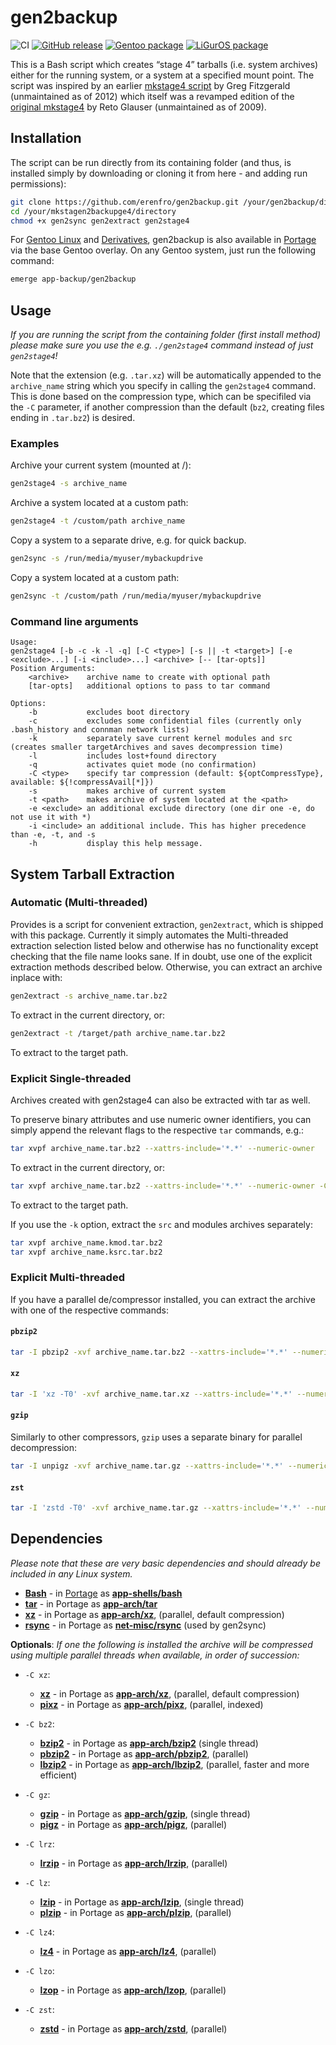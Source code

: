 # gen2backup

![CI](https://github.com/erenfro/gen2backup/workflows/CI/badge.svg)
[![GitHub release](https://img.shields.io/github/release/erenfro/gen2backup.svg)](https://GitHub.com/erenfro/gen2backup/releases/)
[![Gentoo package](https://repology.org/badge/version-for-repo/gentoo/gen2backup.svg?header=Gentoo)](https://repology.org/project/gen2backup/versions)
[![LiGurOS package](https://repology.org/badge/version-for-repo/liguros_stable/gen2backup.svg?header=LiGurOS)](https://repology.org/project/gen2backup/versions)

This is a Bash script which creates “stage 4” tarballs (i.e. system archives) either for the running system, or a system at a specified mount point.
The script was inspired by an earlier [mkstage4 script](https://github.com/gregf/bin/blob/master/mkstage4) by Greg Fitzgerald (unmaintained as of 2012) which itself was a revamped edition of the [original mkstage4](http://blinkeye.ch/dokuwiki/doku.php/projects/mkstage4) by Reto Glauser (unmaintained as of 2009).

## Installation

The script can be run directly from its containing folder (and thus, is installed simply by downloading or cloning it from here - and adding run permissions):

```bash
git clone https://github.com/erenfro/gen2backup.git /your/gen2backup/directory
cd /your/mkstagen2backupge4/directory
chmod +x gen2sync gen2extract gen2stage4
```

For [Gentoo Linux](http://en.wikipedia.org/wiki/Gentoo_linux) and [Derivatives](http://en.wikipedia.org/wiki/Category:Gentoo_Linux_derivatives), gen2backup is also available in [Portage](http://en.wikipedia.org/wiki/Portage_(software)) via the base Gentoo overlay.
On any Gentoo system, just run the following command:

```bash
emerge app-backup/gen2backup
```

## Usage

*If you are running the script from the containing folder (first install method) please make sure you use the e.g. `./gen2stage4` command instead of just `gen2stage4`!*

Note that the extension (e.g. `.tar.xz`) will be automatically appended to the `archive_name` string which you specify in calling the `gen2stage4` command.
This is done based on the compression type, which can be specifiled via the `-C` parameter, if another compression than the default (`bz2`, creating files ending in `.tar.bz2`) is desired.

### Examples

Archive your current system (mounted at /):

```bash
gen2stage4 -s archive_name
```

Archive a system located at a custom path:

```bash
gen2stage4 -t /custom/path archive_name
```

Copy a system to a separate drive, e.g. for quick backup.

```bash
gen2sync -s /run/media/myuser/mybackupdrive
```

Copy a system located at a custom path:

```bash
gen2sync -t /custom/path /run/media/myuser/mybackupdrive
```

### Command line arguments

```console
Usage:
gen2stage4 [-b -c -k -l -q] [-C <type>] [-s || -t <target>] [-e <exclude>...] [-i <include>...] <archive> [-- [tar-opts]]
Position Arguments:
    <archive>    archive name to create with optional path
    [tar-opts]   additional options to pass to tar command

Options:
    -b           excludes boot directory
    -c           excludes some confidential files (currently only .bash_history and connman network lists)
    -k           separately save current kernel modules and src (creates smaller targetArchives and saves decompression time)
    -l           includes lost+found directory
    -q           activates quiet mode (no confirmation)
    -C <type>    specify tar compression (default: ${optCompressType}, available: ${!compressAvail[*]})
    -s           makes archive of current system
    -t <path>    makes archive of system located at the <path>
    -e <exclude> an additional exclude directory (one dir one -e, do not use it with *)
    -i <include> an additional include. This has higher precedence than -e, -t, and -s
    -h           display this help message.
```

## System Tarball Extraction

### Automatic (Multi-threaded)

Provides is a script for convenient extraction, `gen2extract`, which is shipped with this package. Currently it simply automates the Multi-threaded extraction selection listed below and otherwise has no functionality except checking that the file name looks sane.
If in doubt, use one of the explicit extraction methods described below. Otherwise, you can extract an archive inplace with:

```bash
gen2extract -s archive_name.tar.bz2
```
To extract in the current directory, or:

```bash
gen2extract -t /target/path archive_name.tar.bz2
```
To extract to the target path.

### Explicit Single-threaded

Archives created with gen2stage4 can also be extracted with tar as well.

To preserve binary attributes and use numeric owner identifiers, you can simply append the relevant flags to the respective `tar` commands, e.g.:

```bash
tar xvpf archive_name.tar.bz2 --xattrs-include='*.*' --numeric-owner
```
To extract in the current directory, or:
```bash
tar xvpf archive_name.tar.bz2 --xattrs-include='*.*' --numeric-owner -C /target/path
```
To extract to the target path.

If you use the `-k` option, extract the `src` and modules archives separately:

```bash
tar xvpf archive_name.kmod.tar.bz2
tar xvpf archive_name.ksrc.tar.bz2
```

### Explicit Multi-threaded

If you have a parallel de/compressor installed, you can extract the archive with one of the respective commands:

#### `pbzip2`

```bash
tar -I pbzip2 -xvf archive_name.tar.bz2 --xattrs-include='*.*' --numeric-owner
```

#### `xz`

```bash
tar -I 'xz -T0' -xvf archive_name.tar.xz --xattrs-include='*.*' --numeric-owner
```

#### `gzip`

Similarly to other compressors, `gzip` uses a separate binary for parallel decompression:

```bash
tar -I unpigz -xvf archive_name.tar.gz --xattrs-include='*.*' --numeric-owner
```

#### `zst`

```bash
tar -I 'zstd -T0' -xvf archive_name.tar.gz --xattrs-include='*.*' --numeric-owner
```

## Dependencies

*Please note that these are very basic dependencies and should already be included in any Linux system.*

* **[Bash](https://www.gnu.org/software/bash/)** - in [Portage](http://en.wikipedia.org/wiki/Portage_(software)) as **[app-shells/bash](https://packages.gentoo.org/packages/app-shells/bash)**
* **[tar](https://www.gnu.org/software/tar/)** - in Portage as **[app-arch/tar](https://packages.gentoo.org/packages/app-arch/tar)**
* **[xz](https://tukaani.org/xz/)** - in Portage as **[app-arch/xz](https://packages.gentoo.org/packages/app-arch/xz-utils)**, (parallel, default compression)
* **[rsync](https://rsync.samba.org/)** - in Portage as **[net-misc/rsync](https://packages.gentoo.org/packages/net-misc/rsync)** (used by gen2sync)

**Optionals**:
*If one the following is installed the archive will be compressed using multiple parallel threads when available, in order of succession:*

* `-C xz`:
  * **[xz](https://tukaani.org/xz/)** - in Portage as **[app-arch/xz](https://packages.gentoo.org/packages/app-arch/xz-utils)**, (parallel, default compression)
  * **[pixz](https://github.com/vasi/pixz)** - in Portage as **[app-arch/pixz](https://packages.gentoo.org/packages/app-arch/pixz)**, (parallel, indexed)

* `-C bz2`:
  * **[bzip2](https://gitlab.com/federicomenaquintero/bzip2)** - in Portage as **[app-arch/bzip2](https://packages.gentoo.org/packages/app-arch/bzip2)** (single thread)
  * **[pbzip2](https://launchpad.net/pbzip2/)** - in Portage as **[app-arch/pbzip2](https://packages.gentoo.org/packages/app-arch/pbzip2)**, (parallel)
  * **[lbzip2](https://github.com/kjn/lbzip2/)** - in Portage as **[app-arch/lbzip2](https://packages.gentoo.org/packages/app-arch/lbzip2)**, (parallel, faster and more efficient)

* `-C gz`:
  * **[gzip](https://www.gnu.org/software/gzip/)** - in Portage as **[app-arch/gzip](https://packages.gentoo.org/packages/app-arch/gzip)**, (single thread)
  * **[pigz](https://www.zlib.net/pigz/)** - in Portage as **[app-arch/pigz](https://packages.gentoo.org/packages/app-arch/pigz)**, (parallel)

* `-C lrz`:
  * **[lrzip](https://github.com/ckolivas/lrzip/)** - in Portage as **[app-arch/lrzip](https://packages.gentoo.org/packages/app-arch/lrzip)**, (parallel)

* `-C lz`:
  * **[lzip](https://www.nongnu.org/lzip/)** - in Portage as **[app-arch/lzip](https://packages.gentoo.org/packages/app-arch/lzip)**, (single thread)
  * **[plzip](https://www.nongnu.org/lzip/plzip.html)** - in Portage as **[app-arch/plzip](https://packages.gentoo.org/packages/app-arch/plzip)**, (parallel)

* `-C lz4`:
  * **[lz4](https://github.com/lz4/lz4)** - in Portage as **[app-arch/lz4](https://packages.gentoo.org/packages/app-arch/lz4)**, (parallel)

* `-C lzo`:
  * **[lzop](https://www.lzop.org/)** - in Portage as **[app-arch/lzop](https://packages.gentoo.org/packages/app-arch/lzop)**, (parallel)

* `-C zst`:
  * **[zstd](https://facebook.github.io/zstd/)** - in Portage as **[app-arch/zstd](https://packages.gentoo.org/packages/app-arch/zstd)**, (parallel)
